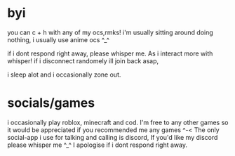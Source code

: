 # byi
you can c + h with any of my ocs,rmks!
i'm usually sitting around doing nothing, i usually use anime ocs ^_^

if i dont respond right away, please whisper me. As i interact more with whisper!
if i disconnect randomely ill join back asap,

i sleep alot and i occasionally zone out.

# socials/games
i occasionally play roblox, minecraft and cod. I'm free to any other games so it would be appreciated if you recommended me any games ^-<
The only social-app i use for talking and calling is discord, If you'd like my discord please whisper me ^_^
I apologise if i dont respond right away.


